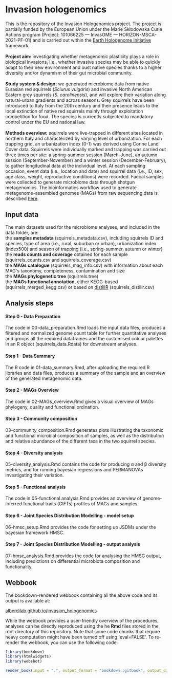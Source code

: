 # Invasion hologenomics
This is the repository of the Invasion Hologenomics project. The project is partially funded by the European Union under the Marie Skłodowska Curie Actions program (Project: 101066225 — InvasOME — HORIZON-MSCA-2021-PF-01) and is carried out within the [Earth Hologenome Initiative](https://www.earthhologenome.org/) framework. <br> 
<br> 
**Project aim:** investigating whether metagenomic plasticity plays a role in biological invasions, i.e., whether invasive species may be able to quickly adapt to their new environment and oust native species thanks to a higher diversity and/or dynamism of their gut microbial community. <br>
<br> 
**Study system & design:** we generated microbiome data from native Eurasian red squirrels (*Sciurus vulgaris*) and invasive North American Eastern grey squirrels (*S. carolinensis*), and will explore their variation along natural-urban gradients and across seasons. Grey squirrels have been introduced to Italy from the 20th century and their presence leads to the local extinction of native red squirrels mainly through exploitation competition for food. The species is currently subjected to mandatory control under the EU and national law. <br>
<br> 
**Methods overview:** squirrels were live-trapped in different sites located in northern Italy and characterized by varying level of urbanization. For each trapping grid, an urbanization index (0-1) was derived using Corine Land Cover data. Squirrels were individually marked and trapping was carried out three times per site: a spring-summer session (March-June), an autumn session (September-November) and a winter session (December-February), to gather longitudinal data at the individual level. At each sampling occasion, event data (i.e., location and date) and squirrel data (i.e., ID, sex, age class, weight, reproductive conditions) were recorded. Faecal samples were collected to generate microbiome data through shotgun metagenomics. The bioinformatics workflow used to generate metagenome-assembled genomes (MAGs) from raw sequencing data is described [here](https://www.earthhologenome.org/bioinformatics/). 

## Input data
The main datasets used for the microbiome analyses, and included in the data folder, are: <br>
the **samples metadata** (squirrels_metadata.csv), including squirrels ID and species, type of area (i.e., rural, suburban or urban), urbanization index (index500) and season of trapping (i.e., spring-summer, autumn or winter) <br>
the **reads counts and coverage** obtained for each sample (squirrels_counts.csv and squirrels_coverage.csv) <br>
the **MAGs catalogue** (squirrels_mag_info.csv) with information about each MAG's taxonomy, completeness, contamination and size <br>
the **MAGs phylogenetic tree** (squirrels.tree) <br>
the **MAGs functional annotation**, either KEGG-based (squirrels_merged_kegg.csv) or based on [distillR](https://github.com/anttonalberdi/distillR) (squirrels_distillr.csv) <br>

## Analysis steps

#### Step 0 - Data Preparation
The code in 00-data_preparation.Rmd loads the input data files, produces a filtered and normalized genome count table for further quantitative analyses and groups all the required dataframes and the customised colour palettes in an R object (squirrels_data.Rdata) for downstream analyses.

#### Step 1 - Data Summary
The R code in 01-data_summary.Rmd, after uploading the required R libraries and data files, produces a summary of the sample and an overview of the generated metagenomic data. 

#### Step 2 - MAGs Overview
The code in 02-MAGs_overview.Rmd gives a visual overview of MAGs phylogeny, quality and functional ordination.  

#### Step 3 - Community composition
03-community_composition.Rmd generates plots illustrating the taxonomic and functional microbial composition of samples, as well as the distribution and relative abundance of the different taxa in the two squirrel species.

#### Step 4 - Diversity analysis
05-diversity_analysis.Rmd contains the code for producing α and β diversity metrics, and for running bayesian regressions and PERMANOVAs investigating their variation.

#### Step 5 - Functional analysis
The code in 05-functional analysis.Rmd provides an overview of genome-inferred functional traits (GIFTs) profiles of MAGs and samples.

#### Step 6 - Joint Species Distribution Modelling - model setup
06-hmsc_setup.Rmd provides the code for setting up JSDMs under the bayesian framework HMSC.

#### Step 7 - Joint Species Distribution Modelling - output analysis
07-hmsc_analysis.Rmd provides the code for analysing the HMSC output, including predictions on differential microbiota composition and functionality.

## Webbook

The bookdown-rendered webbook containing all the above code and its output is available at:

[alberdilab.github.io/invasion_hologenomics](https://alberdilab.github.io/invasion_hologenomics)

While the webbook provides a user-friendly overview of the procedures, analyses can be directly reproduced using the he **Rmd** files stored in the root directory of this repository. Note that some code chunks that require heavy computation might have been turned off using 'eval=FALSE'. To re-render the webbook, you can use the following code:

```r
library(bookdown)
library(htmlwidgets)
library(webshot)

render_book(input = ".", output_format = "bookdown::gitbook", output_dir = "docs")
```

